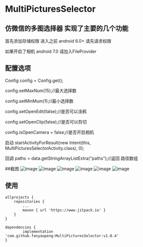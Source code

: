 # MultiPicturesSelector
## 仿微信的多图选择器 实现了主要的几个功能 
 首先添加存储权限  进入之前 android 6.0+ 请先请求权限

 如果开启了相机  android 7.0 请加入FileProvider

## 配置选项  

 
 Config config = Config.get();  
 
 config.setMaxNum(15);//最大选择数  
 
 config.setMinMum(1);//最小选择数  
 
 config.setOpenEdit(false);//是否可以涂鸦  
 
 config.setOpenClip(false);//是否可以剪切      

 config.isOpenCamera = false;//是否开启相机

 启动 startActivityForResult(new Intent(this, MultiPicturesSelectorActivity.class), 0);
 
 回调   paths = data.getStringArrayListExtra("paths");//返回 路径数组

##截图
![image](https://github.com/fanyaopeng/MultiPicturesSelector/blob/master/images/Screenshot_20180622-230917.jpg)
![image](https://github.com/fanyaopeng/MultiPicturesSelector/blob/master/images/Screenshot_20180622-230921.jpg)
![image](https://github.com/fanyaopeng/MultiPicturesSelector/blob/master/images/Screenshot_20180622-230931.jpg)
![image](https://github.com/fanyaopeng/MultiPicturesSelector/blob/master/images/Screenshot_20180622-230938.jpg)
![image](https://github.com/fanyaopeng/MultiPicturesSelector/blob/master/images/Screenshot_20180622-230948.jpg)
![image](https://github.com/fanyaopeng/MultiPicturesSelector/blob/master/images/Screenshot_20180622-230956.jpg)

## 使用
	allprojects {
		repositories {
			...
			maven { url 'https://www.jitpack.io' }
		}
	}
 
	dependencies {
	        implementation 'com.github.fanyaopeng:MultiPicturesSelector:v1.0.4'
	}
